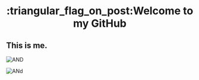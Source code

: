 <h1 align="center">:triangular_flag_on_post:Welcome to my GitHub</h1>

## This is me.


![AND](https://github-readme-stats.vercel.app/api/top-langs/?username=nanxuanzi)

![ANd](https://github-readme-stats.vercel.app/api?username=nanxuanzi&show_icons=true)
